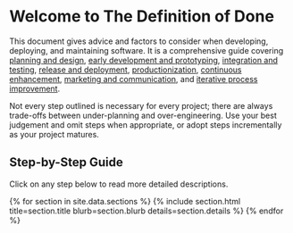 # Welcome to The Definition of Done

This document gives advice and factors to consider when developing, deploying, and maintaining software. It is a comprehensive guide covering [planning and design](#planning-and-design), [early development and prototyping](#early-development-and-prototyping), [integration and testing](#integration-and-testing), [release and deployment](#release-and-deployment), [productionization](#productionization), [continuous enhancement](#continuous-enhancement), [marketing and communication](#marketing-and-communication), and [iterative process improvement](#beyond-done-iterative-process-improvement).

Not every step outlined is necessary for every project; there are always trade-offs between under-planning and over-engineering. Use your best judgement and omit steps when appropriate, or adopt steps incrementally as your project matures.

## Step-by-Step Guide

Click on any step below to read more detailed descriptions.

{% for section in site.data.sections %}
{% include section.html title=section.title blurb=section.blurb details=section.details %}
{% endfor %}
